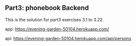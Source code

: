 ## Part3: phonebook Backend

This is the solution for part3 exercises 3.1 to 3.22.

app: https://evening-garden-50104.herokuapp.com/

api: https://evening-garden-50104.herokuapp.com/api/persons
